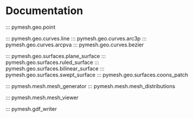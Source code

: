 # Documentation

::: pymesh.geo.point

::: pymesh.geo.curves.line
::: pymesh.geo.curves.arc3p
::: pymesh.geo.curves.arcpva
::: pymesh.geo.curves.bezier

::: pymesh.geo.surfaces.plane_surface
::: pymesh.geo.surfaces.ruled_surface
::: pymesh.geo.surfaces.bilinear_surface
::: pymesh.geo.surfaces.swept_surface
::: pymesh.geo.surfaces.coons_patch

::: pymesh.mesh.mesh_generator
::: pymesh.mesh.mesh_distributions

::: pymesh.mesh.mesh_viewer

::: pymesh.gdf_writer
